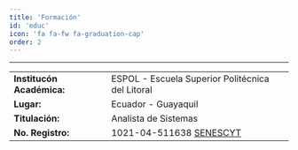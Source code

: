 ```yaml
---
title: 'Formación'
id: 'educ'
icon: 'fa fa-fw fa-graduation-cap'
order: 2
---
```

** **
<table>
    <tr>
        <td><b>Institucón Académica:</b></td>
        <td>ESPOL - Escuela Superior Politécnica del Litoral</td>
    </tr>
    <tr>        
        <td><b>Lugar:</b></td>
        <td>Ecuador - Guayaquil</td>
    </tr>    
    <tr>
        <td><b>Titulación:</b></td>
        <td>Analista de Sistemas</td>
    </tr>    
    <tr>
        <td><b>No. Registro:</b></td>
        <td>1021-04-511638 
        <a href="https://www.senescyt.gob.ec/consulta-titulos-web/" 
           title="Consultar títulos académicos">SENESCYT</a></td>
    </tr>    
</table>

